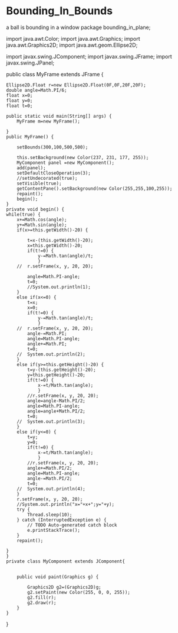 # Bounding_In_Bounds
a ball is bounding in a window
package bounding_in_plane;

import java.awt.Color;
import java.awt.Graphics;
import java.awt.Graphics2D;
import java.awt.geom.Ellipse2D;

import javax.swing.JComponent;
import javax.swing.JFrame;
import javax.swing.JPanel;

public class MyFrame extends JFrame {

	Ellipse2D.Float r=new Ellipse2D.Float(0F,0F,20F,20F);
	double angle=Math.PI/6;
	float x=0;
	float y=0;
	float t=0;
	
	public static void main(String[] args) {
		MyFrame m=new MyFrame();
		
	}
	public MyFrame() {
		
		setBounds(300,100,500,500);
	
		this.setBackground(new Color(237, 231, 177, 255));
		MyComponent panel =new MyComponent();
		add(panel);
		setDefaultCloseOperation(3);
		//setUndecorated(true);
		setVisible(true);
		getContentPane().setBackground(new Color(255,255,100,255));
		repaint();
		begin();
	}
	private void begin() {
	while(true) {
		x+=Math.cos(angle);
		y+=Math.sin(angle);
		if(x>=this.getWidth()-20) {
			
			t=x-(this.getWidth()-20);
			x=this.getWidth()-20;
			if(t!=0) {
				y-=Math.tan(angle)/t;
				}
		//	r.setFrame(x, y, 20, 20);
			
			angle=Math.PI-angle;
			t=0;
			//System.out.println(1);
		}
		else if(x<=0) {
			t=x;
			x=0;
			if(t!=0) {
				y-=Math.tan(angle)/t;
				}
		//	r.setFrame(x, y, 20, 20);
			angle-=Math.PI;
			angle=Math.PI-angle;
			angle+=Math.PI;
			t=0;
		//	System.out.println(2);
		}
		else if(y>=this.getHeight()-20) {
			t=y-(this.getHeight()-20);
			y=this.getHeight()-20;
			if(t!=0) {
				x-=t/Math.tan(angle);
				}
			//r.setFrame(x, y, 20, 20);
			angle=angle-Math.PI/2;
			angle=Math.PI-angle;
			angle=angle+Math.PI/2;
			t=0;
		//	System.out.println(3);
		}
		else if(y<=0) {
			t=y;
			y=0;
			if(t!=0) {
				x-=t/Math.tan(angle);
				}
			//r.setFrame(x, y, 20, 20);
			angle+=Math.PI/2;
			angle=Math.PI-angle;
			angle-=Math.PI/2;
			t=0;
		//	System.out.println(4);
		}
		r.setFrame(x, y, 20, 20);
		//System.out.println("x="+x+";y="+y);
		try {
			Thread.sleep(10);
		} catch (InterruptedException e) {
			// TODO Auto-generated catch block
			e.printStackTrace();
		}
		repaint();
		
	}
	}
	private class MyComponent extends JComponent{
		
		
		public void paint(Graphics g) {
			
			Graphics2D g2=(Graphics2D)g;
			g2.setPaint(new Color(255, 0, 0, 255));
			g2.fill(r);
			g2.draw(r);
		}
	}

}
